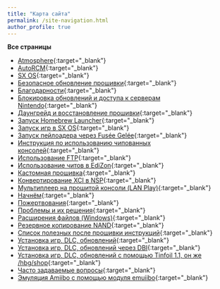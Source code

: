 ```yaml
---
title: "Карта сайта"
permalink: /site-navigation.html
author_profile: true
---
```


**Все страницы**
 
* [Atmosphere](atmos){:target="_blank"}
* [AutoRCM](autorcm){:target="_blank"}
* [SX OS](sxos){:target="_blank"}
* [Безопасное обновление прошивки](update-to-latest){:target="_blank"}
* [Благодарности](credits){:target="_blank"}
* [Блокировка обновлений и доступа к серверам Nintendo](block-update){:target="_blank"}
* [Даунгрейд и восстановление прошивки](downgrade_fw){:target="_blank"}
* [Запуск Homebrew Launcher](launch-hbl){:target="_blank"}
* [Запуск игр в SX OS](sxos-games){:target="_blank"}
* [Запуск пейлоадера через Fusée Gelée](fusee-gelee){:target="_blank"}
* [Инструкция по использованию чипованных консолей](hardmoded){:target="_blank"}
* [Использование FTP](ftp){:target="_blank"}
* [Использование читов в EdiZon](cheats){:target="_blank"}
* [Кастомная прошивка](launch-cfw){:target="_blank"}
* [Конвертирование XCI в NSP](xci-convert){:target="_blank"}
* [Мультиплеер на прошитой консоли (LAN Play)](lanplay){:target="_blank"}
* [Начнём](get-started){:target="_blank"}
* [Пожертвования](http://customfw.xyz/donations){:target="_blank"}
* [Проблемы и их решения](troubleshooting){:target="_blank"}
* [Расширения файлов (Windows)](file-extensions-windows){:target="_blank"}
* [Резервное копирование NAND](backup-nand){:target="_blank"}
* [Список полезных после прошивки инструкций](addons){:target="_blank"}
* [Установка игр, DLC, обновлений](games){:target="_blank"}
* [Установка игр, DLC, обновлений через DBI](dbi){:target="_blank"}
* [Установка игр, DLC, обновлений с помощью Tinfoil 1.1, он же /hbg/shop](tinfoil){:target="_blank"}
* [Часто задаваемые вопросы](faq){:target="_blank"}
* [Эмуляция Amiibo с помощью модуля emuiibo](emuiibo){:target="_blank"}